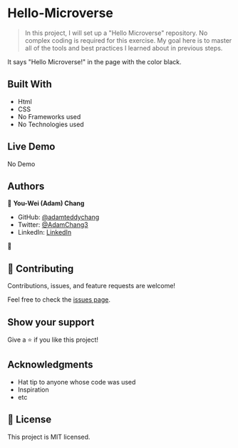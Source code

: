 
# Hello-Microverse

> In this project, I will set up a "Hello Microverse" repository. No complex coding is required for this exercise. My goal here is to master all of the tools and best practices I learned about in previous steps.




It says "Hello Microverse!" in the page with the color black. 

## Built With

- Html
- CSS
- No Frameworks used
- No Technologies used

## Live Demo
No Demo






## Authors

👤 **You-Wei (Adam) Chang**

- GitHub: [@adamteddychang](https://github.com/adamteddychang)
- Twitter: [@AdamChang3](https://twitter.com/AdamChang3)
- LinkedIn: [LinkedIn](https://linkedin.com/in/linkedinhandle)

👤 

## 🤝 Contributing

Contributions, issues, and feature requests are welcome!

Feel free to check the [issues page](../../issues/).

## Show your support

Give a ⭐️ if you like this project!

## Acknowledgments

- Hat tip to anyone whose code was used
- Inspiration
- etc

## 📝 License

This project is MIT licensed.
